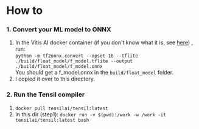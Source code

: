 # How to
### 1. Convert your ML model to ONNX
1. In the Vitis AI docker container (if you don't know what it is, see [here](https://github.com/jona1115/cats_dogs_acceleration/tree/main/python#how-to-run)) , run:  
    `python -m tf2onnx.convert --opset 16 --tflite ./build/float_model/f_model.tflite --output ./build/float_model/f_model.onnx`  
    You should get a f_model.onnx in the `build/float_model` folder.
2. I copied it over to this directory.

### 2. Run the Tensil compiler
1. `docker pull tensilai/tensil:latest`
2. In this dir (step1): `docker run -v $(pwd):/work -w /work -it tensilai/tensil:latest bash`